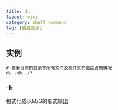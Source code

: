 ```yaml
---
title: du
layout: wiki
category: shell command
tag: [磁盘信息]
---
```



## 实例

~~~Text
# 查看当前的目录下所有文件及文件夹的磁盘占用情况
du -sh ./*
~~~

### -h

格式化成以M/G的形式输出
